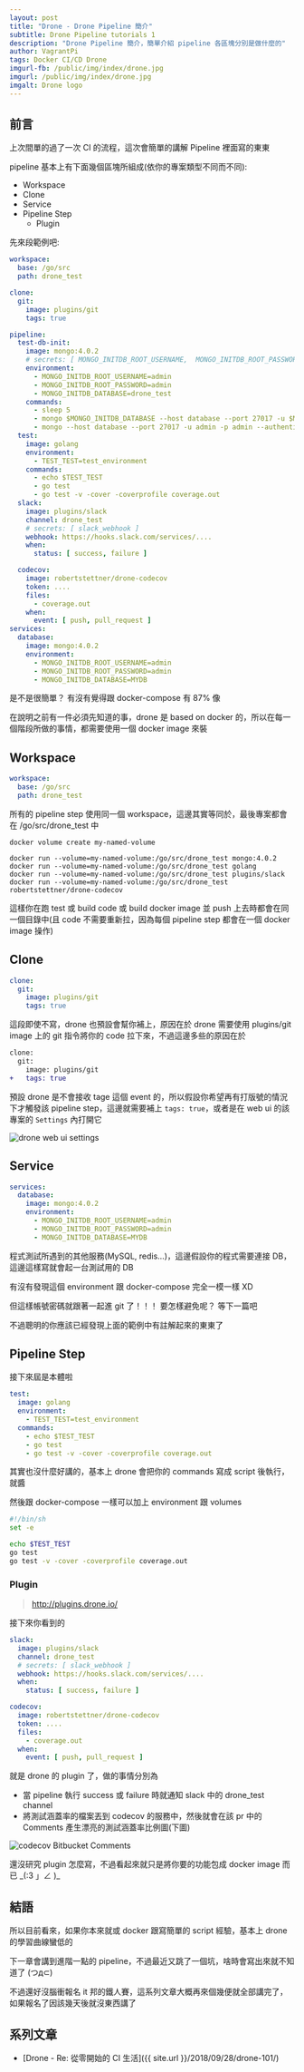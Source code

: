 ```yaml
---
layout: post
title: "Drone - Drone Pipeline 簡介"
subtitle: Drone Pipeline tutorials 1
description: "Drone Pipeline 簡介，簡單介紹 pipeline 各區塊分別是做什麼的"
author: VagrantPi
tags: Docker CI/CD Drone
imgurl-fb: /public/img/index/drone.jpg
imgurl: /public/img/index/drone.jpg
imgalt: Drone logo
---
```


## 前言

上次間單的過了一次 CI 的流程，這次會簡單的講解 Pipeline 裡面寫的東東

pipeline 基本上有下面幾個區塊所組成(依你的專案類型不同而不同):

- Workspace
- Clone
- Service
- Pipeline Step
  - Plugin

先來段範例吧:

```yaml
workspace:
  base: /go/src
  path: drone_test

clone:
  git:
    image: plugins/git
    tags: true

pipeline:
  test-db-init:
    image: mongo:4.0.2
    # secrets: [ MONGO_INITDB_ROOT_USERNAME,  MONGO_INITDB_ROOT_PASSWORD]
    environment:
      - MONGO_INITDB_ROOT_USERNAME=admin
      - MONGO_INITDB_ROOT_PASSWORD=admin
      - MONGO_INITDB_DATABASE=drone_test
    commands:
      - sleep 5
      - mongo $MONGO_INITDB_DATABASE --host database --port 27017 -u $MONGO_INITDB_ROOT_USERNAME -p $MONGO_INITDB_ROOT_PASSWORD --authenticationDatabase admin --eval "db.createUser({user:'$MONGO_INITDB_ROOT_USERNAME', pwd:'$MONGO_INITDB_ROOT_PASSWORD', roles:[{role:'root', db:'admin'},{role:'readWrite', db:'$MONGO_INITDB_DATABASE'}]});"
      - mongo --host database --port 27017 -u admin -p admin --authenticationDatabase drone_test
  test:
    image: golang
    environment:
      - TEST_TEST=test_environment
    commands:
      - echo $TEST_TEST
      - go test 
      - go test -v -cover -coverprofile coverage.out
  slack:
    image: plugins/slack
    channel: drone_test
    # secrets: [ slack_webhook ]
    webhook: https://hooks.slack.com/services/....
    when:
      status: [ success, failure ]

  codecov:
    image: robertstettner/drone-codecov
    token: ....
    files:
      - coverage.out
    when:
      event: [ push, pull_request ]
services:
  database:
    image: mongo:4.0.2
    environment:
      - MONGO_INITDB_ROOT_USERNAME=admin
      - MONGO_INITDB_ROOT_PASSWORD=admin
      - MONGO_INITDB_DATABASE=MYDB
```

是不是很簡單？   有沒有覺得跟 docker-compose 有 87% 像

在說明之前有一件必須先知道的事，drone 是 based on docker 的，所以在每一個階段所做的事情，都需要使用一個 docker image 來裝

## Workspace

```yaml
workspace:
  base: /go/src
  path: drone_test
```

所有的 pipeline step 使用同一個 workspace，這邊其實等同於，最後專案都會在 /go/src/drone_test 中

```
docker volume create my-named-volume

docker run --volume=my-named-volume:/go/src/drone_test mongo:4.0.2
docker run --volume=my-named-volume:/go/src/drone_test golang
docker run --volume=my-named-volume:/go/src/drone_test plugins/slack
docker run --volume=my-named-volume:/go/src/drone_test robertstettner/drone-codecov
```

這樣你在跑 test 或 build code 或 build docker image 並 push 上去時都會在同一個目錄中(且 code 不需要重新拉，因為每個 pipeline step 都會在一個 docker image 操作)

## Clone

```yaml
clone:
  git:
    image: plugins/git
    tags: true
```

這段即使不寫，drone 也預設會幫你補上，原因在於 drone 需要使用 plugins/git image 上的 git 指令將你的 code 拉下來，不過這邊多些的原因在於

```diff
clone:
  git:
    image: plugins/git
+   tags: true
```

預設 drone 是不會接收 tage 這個 event 的，所以假設你希望再有打版號的情況下才觸發該 pipeline step，這邊就需要補上 `tags: true`，或者是在 web ui 的該專案的 `Settings` 內打開它

![drone web ui settings](/public/img/post/drone/7.jpg)

## Service

```yaml
services:
  database:
    image: mongo:4.0.2
    environment:
      - MONGO_INITDB_ROOT_USERNAME=admin
      - MONGO_INITDB_ROOT_PASSWORD=admin
      - MONGO_INITDB_DATABASE=MYDB
```

程式測試所遇到的其他服務(MySQL, redis…)，這邊假設你的程式需要連接 DB，這邊這樣寫就會起一台測試用的 DB

有沒有發現這個 environment 跟 docker-compose 完全一模一樣 XD

但這樣帳號密碼就跟著一起進 git 了！！！   要怎樣避免呢？  等下一篇吧

不過聰明的你應該已經發現上面的範例中有註解起來的東東了

## Pipeline Step

接下來屆是本體啦

```yaml
test:
  image: golang
  environment:
    - TEST_TEST=test_environment
  commands:
    - echo $TEST_TEST
    - go test 
    - go test -v -cover -coverprofile coverage.out
```

其實也沒什麼好講的，基本上 drone 會把你的 commands 寫成 script 後執行，就醬

然後跟 docker-compose 一樣可以加上 environment 跟 volumes

```bash
#!/bin/sh
set -e

echo $TEST_TEST
go test 
go test -v -cover -coverprofile coverage.out
```

### Plugin

> http://plugins.drone.io/

接下來你看到的 

```yaml
slack:
  image: plugins/slack
  channel: drone_test
  # secrets: [ slack_webhook ]
  webhook: https://hooks.slack.com/services/....
  when:
    status: [ success, failure ]

codecov:
  image: robertstettner/drone-codecov
  token: ....
  files:
    - coverage.out
  when:
    event: [ push, pull_request ]
```

就是 drone 的 plugin 了，做的事情分別為

- 當 pipeline 執行 success 或 failure 時就通知 slack 中的 drone_test channel
- 將測試涵蓋率的檔案丟到 codecov 的服務中，然後就會在該 pr 中的 Comments 產生漂亮的測試涵蓋率比例圖(下圖)

![codecov Bitbucket Comments](/public/img/post/drone/8.jpg)

還沒研究 plugin 怎麼寫，不過看起來就只是將你要的功能包成 docker image 而已   \_(:3 」∠ )\_

## 結語

所以目前看來，如果你本來就或 docker 跟寫簡單的 script 經驗，基本上 drone 的學習曲線蠻低的

下一章會講到進階一點的 pipeline，不過最近又跳了一個坑，啥時會寫出來就不知道了 (つд⊂)

不過還好沒腦衝報名 it 邦的鐵人賽，這系列文章大概再來個幾便就全部講完了，如果報名了因該幾天後就沒東西講了

## 系列文章

- [Drone - Re: 從零開始的 CI 生活]({{ site.url }}/2018/09/28/drone-101/)